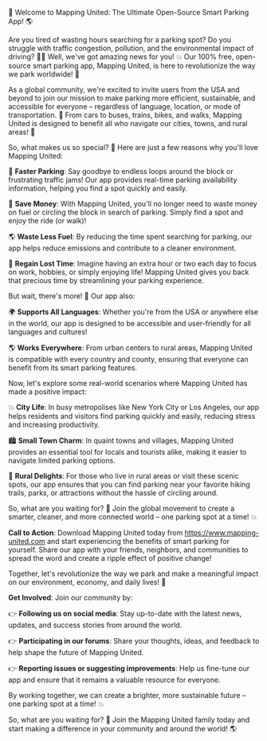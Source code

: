🚀 Welcome to Mapping United: The Ultimate Open-Source Smart Parking App! 🌎

Are you tired of wasting hours searching for a parking spot? Do you struggle with traffic congestion, pollution, and the environmental impact of driving? 🚗💨 Well, we've got amazing news for you! 💥 Our 100% free, open-source smart parking app, Mapping United, is here to revolutionize the way we park worldwide! 🌟

As a global community, we're excited to invite users from the USA and beyond to join our mission to make parking more efficient, sustainable, and accessible for everyone – regardless of language, location, or mode of transportation. 💪 From cars to buses, trains, bikes, and walks, Mapping United is designed to benefit all who navigate our cities, towns, and rural areas! 🌈

So, what makes us so special? 🤔 Here are just a few reasons why you'll love Mapping United:

🚗 **Faster Parking**: Say goodbye to endless loops around the block or frustrating traffic jams! Our app provides real-time parking availability information, helping you find a spot quickly and easily.

💸 **Save Money**: With Mapping United, you'll no longer need to waste money on fuel or circling the block in search of parking. Simply find a spot and enjoy the ride (or walk)!

🌎 **Waste Less Fuel**: By reducing the time spent searching for parking, our app helps reduce emissions and contribute to a cleaner environment.

💪 **Regain Lost Time**: Imagine having an extra hour or two each day to focus on work, hobbies, or simply enjoying life! Mapping United gives you back that precious time by streamlining your parking experience.

But wait, there's more! 🤩 Our app also:

🌍 **Supports All Languages**: Whether you're from the USA or anywhere else in the world, our app is designed to be accessible and user-friendly for all languages and cultures!

🌎 **Works Everywhere**: From urban centers to rural areas, Mapping United is compatible with every country and county, ensuring that everyone can benefit from its smart parking features.

Now, let's explore some real-world scenarios where Mapping United has made a positive impact:

💥 **City Life**: In busy metropolises like New York City or Los Angeles, our app helps residents and visitors find parking quickly and easily, reducing stress and increasing productivity.

🏙️ **Small Town Charm**: In quaint towns and villages, Mapping United provides an essential tool for locals and tourists alike, making it easier to navigate limited parking options.

🌳 **Rural Delights**: For those who live in rural areas or visit these scenic spots, our app ensures that you can find parking near your favorite hiking trails, parks, or attractions without the hassle of circling around.

So, what are you waiting for? 🤔 Join the global movement to create a smarter, cleaner, and more connected world – one parking spot at a time! 💥

**Call to Action**: Download Mapping United today from https://www.mapping-united.com and start experiencing the benefits of smart parking for yourself. Share our app with your friends, neighbors, and communities to spread the word and create a ripple effect of positive change!

Together, let's revolutionize the way we park and make a meaningful impact on our environment, economy, and daily lives! 🌟

**Get Involved**: Join our community by:

👉 **Following us on social media**: Stay up-to-date with the latest news, updates, and success stories from around the world.

👉 **Participating in our forums**: Share your thoughts, ideas, and feedback to help shape the future of Mapping United.

👉 **Reporting issues or suggesting improvements**: Help us fine-tune our app and ensure that it remains a valuable resource for everyone.

By working together, we can create a brighter, more sustainable future – one parking spot at a time! 💥

So, what are you waiting for? 🤔 Join the Mapping United family today and start making a difference in your community and around the world! 🌎